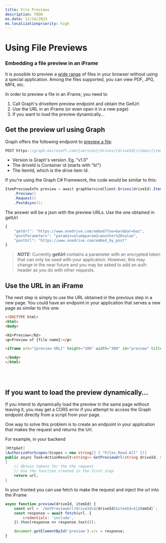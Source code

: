 ```yaml
---
title: File Previews
description: TODO
ms.date: 11/14/2023
ms.localizationpriority: high
---
```


# Using File Previews 

### Embedding a file preview in an iFrame

It is possible to preview a 
[wide range](https://support.microsoft.com/en-us/office/file-types-supported-for-previewing-files-in-onedrive-sharepoint-and-teams-e054cd0f-8ef2-4ccb-937e-26e37419c5e4) 
of files in your browser without using a special application. Among the files supported, you can view PDF, JPG, MP4, etc.

In order to preview a file in an iFrame, you need to

1. Call Graph's driveItem preview endpoint and obtain the GetUrl
2. Use the URL in an iFrame (or even open it in a new page)
3. If you want to load the preview dynamically...


## Get the preview url using Graph

Graph offers the following endpoint to [preview a file](https://learn.microsoft.com/en-us/graph/api/driveitem-preview?view=graph-rest-1.0):

```js
POST https://graph.microsoft.com/{version}/drives/{driveId}/items/{itemId}/preview
```
- Version is Graph's version. Eg. "v1.0"
- The driveId is Container id (starts with "b!")
- The itemId, which is the drive item Id.


If you're using the Graph C# Framework, the code would be similar to this:
```cs
ItemPreviewInfo preview = await graphServiceClient.Drives[driveId].Items[itemId]
    .Preview()
    .Request()
    .PostAsync();
```

The answer will be a json with the preview URLs. Use the one obtained in getUrl
```js
{
    "getUrl": "https://www.onedrive.com/embed?foo=bar&bar=baz",
    "postParameters": "param1=value&param2=another%20value",
    "postUrl": "https://www.onedrive.com/embed_by_post"
}
```

> **_NOTE:_** Currently **getUrl** contains a parameter with an encrypted token that can only
be used with your application. However, this may change in the near future and you may be
asked to add an auth header as you do with  other requests.


## Use the URL in an iFrame
The next step is simply to use the URL obtained in the previous step in a new page. You could
have an endpoint in your application that serves a new page as similar to this one:

```html
<!DOCTYPE html>
<html>
<body>

<h2>Preview</h2>
<p>Preview of {file name}:</p>

<iframe src="{preview URL}" height="200" width="300" id="preview" title="Iframe Example"></iframe>

</body>
</html>
```
<br></br>

## If you want to load the preview dynamically...
If you intend to dynamically load the preview in the same page without leaving it,
you may get a CORS error if you attempt to access the Graph endpoint directly from a script from your page.

One way to solve this problem is to create an endpoint in your application that makes the request and
returns the Url.

For example, in your backend
```cs
[HttpGet]
[AuthorizeForScopes(Scopes = new string[] { "Files.Read.All" })]
public async Task<ActionResult<string>> GetPreviewUrl(string driveId, string itemId)
{
    // Obtain tokens for the the request
    // Use the function created in the first step
    return url;
}
```

In your fronted you can use fetch to make the request and inject the url into the iFrame
```js
async function preview(driveId, itemId) {
    const url = `/GetPreviewUrl?driveId=${driveId}&itemId=${itemId}`;
    const response = await fetch(url, {
        credentials: 'include',
    }).then(response => response.text());

    document.getElementById('preview').src = response;
}
```



